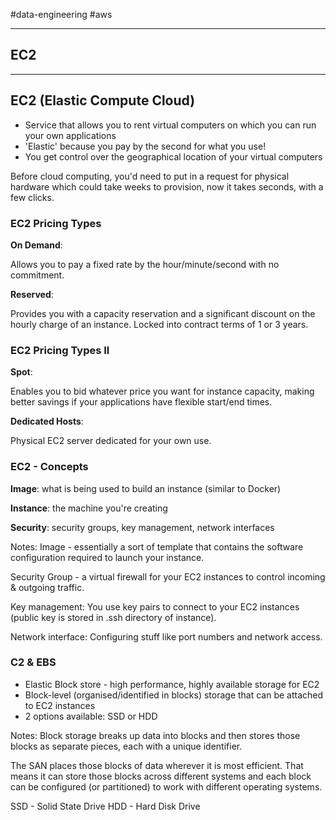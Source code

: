 #data-engineering #aws

---

## EC2

---

## EC2 (Elastic Compute Cloud)

- Service that allows you to rent virtual computers on which you can run your own applications
- 'Elastic' because you pay by the second for what you use!
- You get control over the geographical location of your virtual computers

Before cloud computing, you'd need to put in a request for physical hardware which could take weeks to provision, now it takes seconds, with a few clicks.


### EC2 Pricing Types

**On Demand**:

Allows you to pay a fixed rate by the hour/minute/second with no commitment.

**Reserved**:

Provides you with a capacity reservation and a significant discount on the hourly charge of an instance. Locked into contract terms of 1 or 3 years.

### EC2 Pricing Types II

**Spot**:

Enables you to bid whatever price you want for instance capacity, making better savings if your applications have flexible start/end times.

**Dedicated Hosts**:

Physical EC2 server dedicated for your own use.

### EC2 - Concepts

**Image**: what is being used to build an instance (similar to Docker)

**Instance**: the machine you're creating

**Security**: security groups, key management, network interfaces

Notes: Image - essentially a sort of template that contains the software configuration required to launch your instance.

Security Group - a virtual firewall for your EC2 instances to control incoming & outgoing traffic.

Key management: You use key pairs to connect to your EC2 instances (public key is stored in .ssh directory of instance).

Network interface: Configuring stuff like port numbers and network access.


### C2 & EBS

- Elastic Block store - high performance, highly available storage for EC2
- Block-level (organised/identified in blocks) storage that can be attached to EC2 instances
- 2 options available: SSD or HDD

Notes: Block storage breaks up data into blocks and then stores those blocks as separate pieces, each with a unique identifier.

The SAN places those blocks of data wherever it is most efficient. That means it can store those blocks across different systems and each block can be configured (or partitioned) to work with different operating systems.

SSD - Solid State Drive HDD - Hard Disk Drive